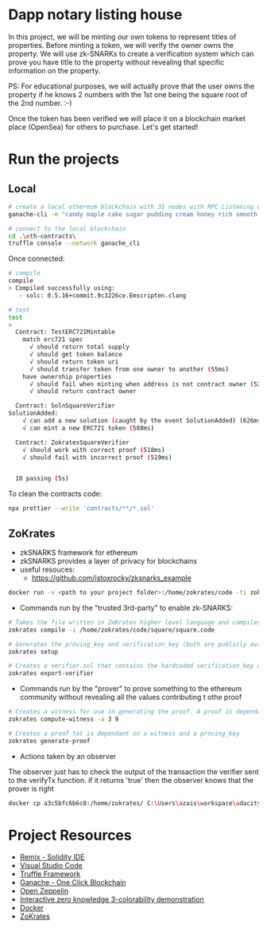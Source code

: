 # Dapp notary listing house

In this project, we will be minting our own tokens to represent titles of properties. Before minting a token, we will verify the owner owns the property. We will use zk-SNARKs to create a verification system which can prove you have title to the property without revealing that specific information on the property.

PS: For educational purposes, we will actually prove that the user owns the property if he knows 2 numbers with the 1st one being the square root of the 2nd number. :-)

Once the token has been verified we will place it on a blockchain market place (OpenSea) for others to purchase. Let's get started!

# Run the projects

## Local

```bash
# create a local ethereum blockchain with 35 nodes with RPC Listening on 127.0.0.1:8545
ganache-cli -m "candy maple cake sugar pudding cream honey rich smooth crumble sweet treat" -a 35

# connect to the local blockchain
cd .\eth-contracts\
truffle console --network ganache_cli
```

Once connected:

```bash
# compile
compile
> Compiled successfully using:
   - solc: 0.5.16+commit.9c3226ce.Emscripten.clang

# test
test
>
  Contract: TestERC721Mintable
    match erc721 spec
      √ should return total supply
      √ should get token balance
      √ should return token uri
      √ should transfer token from one owner to another (55ms)
    have ownership properties
      √ should fail when minting when address is not contract owner (52ms)
      √ should return contract owner

  Contract: SolnSquareVerifier
SolutionAdded:
    √ can add a new solution (caught by the event SolutionAdded) (626ms)
    √ can mint a new ERC721 token (588ms)

  Contract: ZokratesSquareVerifier
    √ should work with correct proof (518ms)
    √ should fail with incorrect proof (519ms)


  10 passing (5s)
```

To clean the contracts code:

```bash
npx prettier --write 'contracts/**/*.sol'
```

## ZoKrates

- zkSNARKS framework for ethereum
- zkSNARKS provides a layer of privacy for blockchains
- useful resouces:
  - https://github.com/jstoxrocky/zksnarks_example

```bash
docker run -v <path to your project folder>:/home/zokrates/code -ti zokrates/zokrates /bin/bash
```

- Commands run by the "trusted 3rd-party" to enable zk-SNARKS:

```bash
# Takes the file written in ZoKrates higher level language and compiles it into an arithmetic circuit
zokrates compile -i /home/zokrates/code/square/square.code

# Generates the proving_key and verification_key (both are publicly available) from the arithmetic circuit and the "toxic-waste" (because if users know it, they can generate fake proofs) parameter lambda
zokrates setup

# Creates a verifier.sol that contains the hardcoded verification_key and the public function verifyTx i.e the znark verifier
zokrates export-verifier
```

- Commands run by the "prover" to prove something to the ethereum community without revealing all the values contributing t othe proof

```bash
# Creates a witness for use in generating the proof. A proof is dependant on specific values of public and private arguments
zokrates compute-witness -a 3 9

# Creates a proof tat is dependant on a witness and a proving_key
zokrates generate-proof
```

- Actions taken by an observer

The observer just has to check the output of the transaction the verifier sent to the verifyTx function. if it returns 'true' then the observer knows that the prover is right

```bash
docker cp a3c5bfc6b6c0:/home/zokrates/ C:\Users\azais\workspace\udacity\dapp-house-listing-service\
```

# Project Resources

- [Remix - Solidity IDE](https://remix.ethereum.org/)
- [Visual Studio Code](https://code.visualstudio.com/)
- [Truffle Framework](https://truffleframework.com/)
- [Ganache - One Click Blockchain](https://truffleframework.com/ganache)
- [Open Zeppelin ](https://openzeppelin.org/)
- [Interactive zero knowledge 3-colorability demonstration](http://web.mit.edu/~ezyang/Public/graph/svg.html)
- [Docker](https://docs.docker.com/install/)
- [ZoKrates](https://github.com/Zokrates/ZoKrates)
